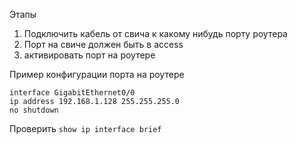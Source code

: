 Этапы
1. Подключить кабель от свича к какому нибудь порту роутера
2. Порт на свиче должен быть в access
3. активировать порт на роутере

Пример конфигурации порта на роутере
```
interface GigabitEthernet0/0 
ip address 192.168.1.128 255.255.255.0 
no shutdown
```

Проверить
`show ip interface brief`

